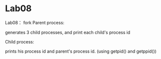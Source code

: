 # Lab08
Lab08： fork
Parent process:

   generates 3 child processes, and print each child's process id

Child process:

  prints his process id and parent's process id. (using getpid() and getppid())
